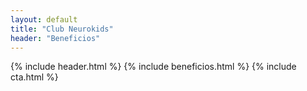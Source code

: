 ```yaml
---
layout: default
title: "Club Neurokids"
header: "Beneficios"
---
```


{% include header.html %}
{% include beneficios.html %}
{% include cta.html %}